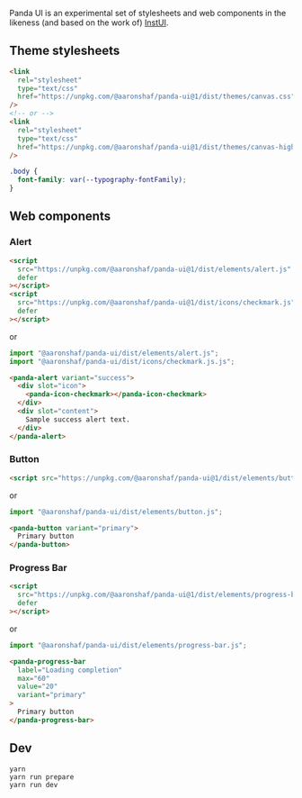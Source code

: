 Panda UI is an experimental set of stylesheets and web components in the likeness (and based on the work of) [InstUI](https://github.com/instructure/instructure-ui).

## Theme stylesheets

```html
<link
  rel="stylesheet"
  type="text/css"
  href="https://unpkg.com/@aaronshaf/panda-ui@1/dist/themes/canvas.css"
/>
<!-- or -->
<link
  rel="stylesheet"
  type="text/css"
  href="https://unpkg.com/@aaronshaf/panda-ui@1/dist/themes/canvas-high-contrast.css"
/>
```

```css
.body {
  font-family: var(--typography-fontFamily);
}
```

## Web components

### Alert

```html
<script
  src="https://unpkg.com/@aaronshaf/panda-ui@1/dist/elements/alert.js"
  defer
></script>
<script
  src="https://unpkg.com/@aaronshaf/panda-ui@1/dist/icons/checkmark.js"
  defer
></script>
```

or

```javascript
import "@aaronshaf/panda-ui/dist/elements/alert.js";
import "@aaronshaf/panda-ui/dist/icons/checkmark.js.js";
```

```html
<panda-alert variant="success">
  <div slot="icon">
    <panda-icon-checkmark></panda-icon-checkmark>
  </div>
  <div slot="content">
    Sample success alert text.
  </div>
</panda-alert>
```

### Button

```html
<script src="https://unpkg.com/@aaronshaf/panda-ui@1/dist/elements/button.js"></script>
```

or

```javascript
import "@aaronshaf/panda-ui/dist/elements/button.js";
```

```html
<panda-button variant="primary">
  Primary button
</panda-button>
```

### Progress Bar

```html
<script
  src="https://unpkg.com/@aaronshaf/panda-ui@1/dist/elements/progress-bar.js"
  defer
></script>
```

or

```javascript
import "@aaronshaf/panda-ui/dist/elements/progress-bar.js";
```

```html
<panda-progress-bar
  label="Loading completion"
  max="60"
  value="20"
  variant="primary"
>
  Primary button
</panda-progress-bar>
```

## Dev

```
yarn
yarn run prepare
yarn run dev
```
